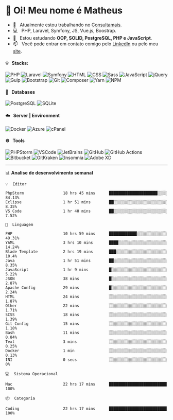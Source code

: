 # 👋 Oi! Meu nome é Matheus

- 🔭 &nbsp; Atualmente estou trabalhando no [Consultamais](https://consultamais.com.br/).
- 💻 &nbsp; PHP, Laravel, Symfony, JS, Vue.js, Boostrap.
- 🌱 &nbsp; Estou estudando **OOP, SOLID, PostgreSQL, PHP e JavaScript**.
- 📫 &nbsp; Você pode entrar em contato comigo pelo [LinkedIn](https://www.linkedin.com/in/matheuscamargoxavier/) ou pelo meu [site](https://matheuscamargo.co).

#### 💡 &nbsp; Stacks:
![PHP](https://img.shields.io/badge/-PHP-777BB4?&logo=php&logoColor=FFFFFF)
![Laravel](https://img.shields.io/badge/-Laravel-FF2D20?&logo=laravel&logoColor=FFFFFF)
![Symfony](https://img.shields.io/badge/-Symfony-000000?&logo=symfony&logoColor=FFFFFF)
![HTML](https://img.shields.io/badge/-HTML-E34F26?&logo=html5&logoColor=FFFFFF)
![CSS](https://img.shields.io/badge/-CSS-1572B6?&logo=css3&logoColor=FFFFFF)
![Sass](https://img.shields.io/badge/-Sass-CC6699?&logo=sass&logoColor=FFFFFF)
![JavaScript](https://img.shields.io/badge/-JavaScript-F7DF1E?&logo=javascript&logoColor=FFFFFF)
![jQuery](https://img.shields.io/badge/-jQuery-0769AD?&logo=jquery&logoColor=FFFFFF)
![Gulp](https://img.shields.io/badge/-Gulp-CF4647?&logo=gulp&logoColor=FFFFFF)
![Bootstrap](https://img.shields.io/badge/-Bootstrap-7952B3?&logo=bootstrap&logoColor=FFFFFF)
![Git](https://img.shields.io/badge/-Git-F05032?&logo=git&logoColor=FFFFFF)
![Composer](https://img.shields.io/badge/-Composer-885630?&logo=composer&logoColor=FFFFFF)
![Yarn](https://img.shields.io/badge/-Yarn-2C8EBB?&logo=yarn&logoColor=FFFFFF)
![NPM](https://img.shields.io/badge/-npm-CB3837?&logo=npm&logoColor=FFFFFF)

#### 💾 &nbsp; Databases
![PostgreSQL](https://img.shields.io/badge/-PostgreSQL-336791?&logo=PostgreSQL&logoColor=FFFFFF)
![SQLite](https://img.shields.io/badge/-SQLite-003B57?&logo=SQLite&logoColor=FFFFFF)

#### ☁️ &nbsp; Server | Environment
![Docker](https://img.shields.io/badge/-Docker-2496ED?&logo=docker&logoColor=FFFFFF)
![Azure](https://img.shields.io/badge/-Azure-0089D6?&logo=microsoft%20azure&logoColor=FFFFFF)
![cPanel](https://img.shields.io/badge/-cPanel-FF6C2C?&logo=cpanel&logoColor=FFFFFF)

#### ⚙️ &nbsp; Tools
![PHPStorm](https://img.shields.io/badge/-PHPStorm-000000?&logo=PHPStorm&logoColor=FFFFFF)
![VSCode](https://img.shields.io/badge/-VSCode-007ACC?&logo=Visual%20Studio%20Code&logoColor=FFFFFF) 
![JetBrains](https://img.shields.io/badge/-JetBrains-000000?&logo=jetbrains&logoColor=FFFFFF) 
![GitHub](https://img.shields.io/badge/-GitHub-181717?&logo=github&logoColor=FFFFFF) 
![GitHub Actions](https://img.shields.io/badge/-GitHub%20Actions-181717?&logo=GitHub%20Actions&logoColor=FFFFFF) 
![Bitbucket](https://img.shields.io/badge/-Bitbucket-0052CC?&logo=bitbucket&logoColor=FFFFFF)
![GitKraken](https://img.shields.io/badge/-GitKraken-179287?&logo=GitKraken&logoColor=FFFFFF)
![Insomnia](https://img.shields.io/badge/-Insomnia-5849BE?&logo=Insomnia&logoColor=FFFFFF)
![Adobe XD](https://img.shields.io/badge/-Adobe%20XD-FF61F6?&logo=adobe%20xd&logoColor=FFFFFF) 
_______

📊  **Analise de desenvolvimento semanal**
```text
💡  Editor

PhpStorm                 18 hrs 45 mins      █████████████████████░░░░     84.13%
Eclipse                  1 hr 51 mins        ██░░░░░░░░░░░░░░░░░░░░░░░      8.35%
VS Code                  1 hr 40 mins        ██░░░░░░░░░░░░░░░░░░░░░░░      7.52%
```
```text
💬  Linguagem

PHP                      10 hrs 59 mins      ████████████░░░░░░░░░░░░░     49.31%
YAML                     3 hrs 10 mins       ████░░░░░░░░░░░░░░░░░░░░░     14.24%
Blade Template           2 hrs 19 mins       ███░░░░░░░░░░░░░░░░░░░░░░      10.4%
Java                     1 hr 51 mins        ██░░░░░░░░░░░░░░░░░░░░░░░      8.35%
JavaScript               1 hr 9 mins         █░░░░░░░░░░░░░░░░░░░░░░░░      5.22%
JSON                     38 mins             █░░░░░░░░░░░░░░░░░░░░░░░░      2.87%
Apache Config            29 mins             █░░░░░░░░░░░░░░░░░░░░░░░░      2.24%
HTML                     24 mins             ░░░░░░░░░░░░░░░░░░░░░░░░░      1.87%
Other                    22 mins             ░░░░░░░░░░░░░░░░░░░░░░░░░      1.71%
SCSS                     18 mins             ░░░░░░░░░░░░░░░░░░░░░░░░░      1.39%
Git Config               15 mins             ░░░░░░░░░░░░░░░░░░░░░░░░░      1.18%
Bash                     11 mins             ░░░░░░░░░░░░░░░░░░░░░░░░░      0.84%
Text                     3 mins              ░░░░░░░░░░░░░░░░░░░░░░░░░      0.25%
Docker                   1 min               ░░░░░░░░░░░░░░░░░░░░░░░░░      0.13%
INI                      0 secs              ░░░░░░░░░░░░░░░░░░░░░░░░░         0%
```
```text
💻  Sistema Operacional

Mac                      22 hrs 17 mins      █████████████████████████       100%
```
```text
📦  Categoria

Coding                   22 hrs 17 mins      █████████████████████████       100%
```
